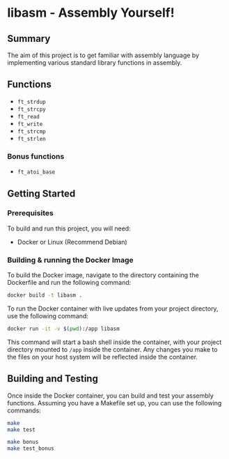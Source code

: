 # libasm - Assembly Yourself!

## Summary

The aim of this project is to get familiar with assembly language by implementing various standard library functions in assembly.

## Functions

- `ft_strdup`
- `ft_strcpy`
- `ft_read`
- `ft_write`
- `ft_strcmp`
- `ft_strlen`

### Bonus functions

- `ft_atoi_base`

## Getting Started

### Prerequisites

To build and run this project, you will need:

- Docker or Linux (Recommend Debian)

### Building & running the Docker Image

To build the Docker image, navigate to the directory containing the Dockerfile and run the following command:

```sh
docker build -t libasm .
```

To run the Docker container with live updates from your project directory, use the following command:

```sh
docker run -it -v $(pwd):/app libasm
```

This command will start a bash shell inside the container, with your project directory mounted to `/app` inside the container. Any changes you make to the files on your host system will be reflected inside the container.

## Building and Testing

Once inside the Docker container, you can build and test your assembly functions. Assuming you have a Makefile set up, you can use the following commands:

```sh
make
make test

make bonus
make test_bonus
```
